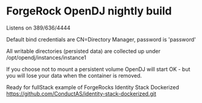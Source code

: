 # ForgeRock OpenDJ nightly build

Listens on 389/636/4444

Default bind credentials are CN=Directory Manager, password is 'password'

All writable directories (persisted data) are collected up under /opt/opendj/instances/instance1

If you choose not to mount a persistent volume OpenDJ will start OK - but you will lose your data when the container is removed.

Ready for fullStack example of ForgeRocks Identity Stack Dockerized
https://github.com/ConductAS/identity-stack-dockerized.git
